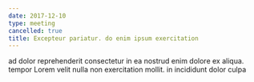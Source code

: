 ```yaml
---
date: 2017-12-10
type: meeting
cancelled: true
title: Excepteur pariatur. do enim ipsum exercitation
---
```

ad dolor reprehenderit consectetur in ea nostrud enim dolore ex aliqua. tempor Lorem velit nulla non exercitation mollit. in incididunt dolor culpa
